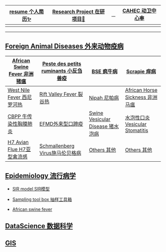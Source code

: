                        
| [resume 个人简历✨](https://jimrpy.github.io/resume/) |  [Research Project 在研项目🔬](https://trello.com/b/dRNWRtqn/任务进度表)  | ... | [CAHEC 动卫中心🕸](http://www.cahec.cn) |
|:-:|---|---|:-:|
| | | | |

---

## [Foreign Animal Diseases 外来动物疫病]()

 | [African Swine Fever 非洲猪瘟]()  | [Peste des petits ruminants 小反刍兽疫]() | [BSE 疯牛病]() | [Scrapie 痒病]()  |
 |---|---|---|---|
 | [ West Nile Fever 西尼罗河热]() | [Rift Valley Fever 裂谷热]() | [Nipah 尼帕病]() | [African Horse Sickness 非洲马瘟]() |
 | [CBPP 牛传染性胸膜肺炎]() | [EFMD外来型口蹄疫]() | [Swine Vesicular Disease 猪水泡病]() | [水泡性口炎 Vesicular Stomatitis]() |
 | [ H7 Avian Flue H7亚型禽流感]()  | [Schmallenberg Virus施马伦贝格病]() | [Others 其他]()  | [Others 其他]() |


## [Epidemiology 流行病学]()

  - [SIR model SIR模型]()
  
  - [Sampling tool box 抽样工具箱]()
  
  - [African swine fever](https://jimrpy.github.io/epidemiology/asf-outbreaks.html)

## [DataScience 数据科学](https://jimrpy.github.io/R)

## [GIS]()
